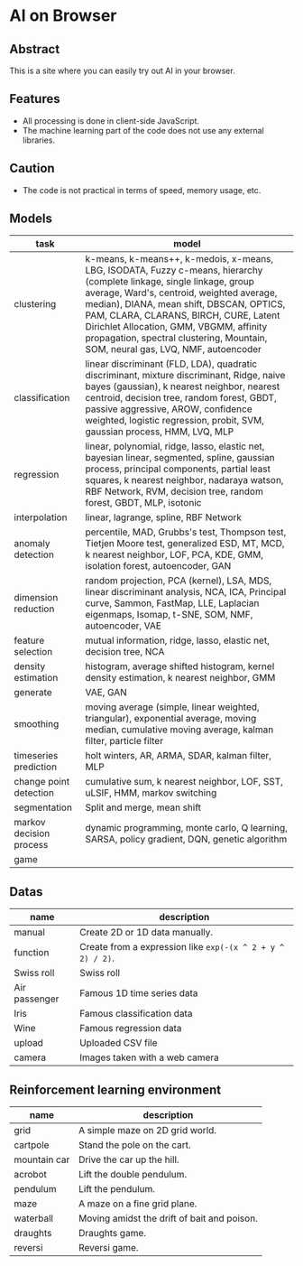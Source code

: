 # AI on Browser

## Abstract

This is a site where you can easily try out AI in your browser.

## Features

- All processing is done in client-side JavaScript.
- The machine learning part of the code does not use any external libraries.

## Caution

- The code is not practical in terms of speed, memory usage, etc.

## Models

| task | model |
| ---- | ----- |
| clustering | k-means, k-means++, k-medois, x-means, LBG, ISODATA, Fuzzy c-means, hierarchy (complete linkage, single linkage, group average, Ward's, centroid, weighted average, median), DIANA, mean shift, DBSCAN, OPTICS, PAM, CLARA, CLARANS, BIRCH, CURE, Latent Dirichlet Allocation, GMM, VBGMM, affinity propagation, spectral clustering, Mountain, SOM, neural gas, LVQ, NMF, autoencoder |
| classification | linear discriminant (FLD, LDA), quadratic discriminant, mixture discriminant, Ridge, naive bayes (gaussian), k nearest neighbor, nearest centroid, decision tree, random forest, GBDT, passive aggressive, AROW, confidence weighted, logistic regression, probit, SVM, gaussian process, HMM, LVQ, MLP |
| regression | linear, polynomial, ridge, lasso, elastic net, bayesian linear, segmented, spline, gaussian process, principal components, partial least squares, k nearest neighbor, nadaraya watson, RBF Network, RVM, decision tree, random forest, GBDT, MLP, isotonic |
| interpolation | linear, lagrange, spline, RBF Network |
| anomaly detection | percentile, MAD, Grubbs's test, Thompson test, Tietjen Moore test, generalized ESD, MT, MCD, k nearest neighbor, LOF, PCA, KDE, GMM, isolation forest, autoencoder, GAN |
| dimension reduction | random projection, PCA (kernel), LSA, MDS, linear discriminant analysis, NCA, ICA, Principal curve, Sammon, FastMap, LLE, Laplacian eigenmaps, Isomap, t-SNE, SOM, NMF, autoencoder, VAE |
| feature selection | mutual information, ridge, lasso, elastic net, decision tree, NCA |
| density estimation | histogram, average shifted histogram, kernel density estimation, k nearest neighbor, GMM |
| generate | VAE, GAN |
| smoothing | moving average (simple, linear weighted, triangular), exponential average, moving median, cumulative moving average, kalman filter, particle filter |
| timeseries prediction | holt winters, AR, ARMA, SDAR, kalman filter, MLP |
| change point detection | cumulative sum, k nearest neighbor, LOF, SST, uLSIF, HMM, markov switching |
| segmentation | Split and merge, mean shift |
| markov decision process | dynamic programming, monte carlo, Q learning, SARSA, policy gradient, DQN, genetic algorithm |
| game | |

## Datas

| name | description |
| ---- | ----------- |
| manual | Create 2D or 1D data manually. |
| function | Create from a expression like `exp(-(x ^ 2 + y ^ 2) / 2)`. |
| Swiss roll | Swiss roll |
| Air passenger | Famous 1D time series data |
| Iris | Famous classification data |
| Wine | Famous regression data |
| upload | Uploaded CSV file |
| camera | Images taken with a web camera |

## Reinforcement learning environment

| name | description |
| ---- | ----------- |
| grid | A simple maze on 2D grid world. |
| cartpole | Stand the pole on the cart. |
| mountain car | Drive the car up the hill. |
| acrobot | Lift the double pendulum. |
| pendulum | Lift the pendulum. |
| maze | A maze on a fine grid plane. |
| waterball | Moving amidst the drift of bait and poison. |
| draughts | Draughts game. |
| reversi | Reversi game. |
